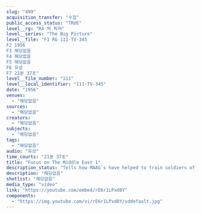 ```yaml
---
slug: "499"
acquisition_transfer: "수집"
public_access_status: "TRUE"
level__rg: "R4 빅 픽쳐"
level__series: "The Big Picture"
level__file: "F1 RG 111-TV-345
F2 1956
F3 해당없음
F4 해당없음
F5 해당없음
F6 유성
F7 21분 37초"
level__file_number: "111"
level__local_identifier: "111-TV-345"
date: "1956"
venues: 
  - "해당없음"
sources: 
  - "해당없음"
creators: 
  - "해당없음"
subjects: 
  - "해당없음"
tags: 
  - "해당없음"
audio: "유성"
time_courts: "21분 37초"
title: "Focus on The Middle East 1"
description_status: "Tells how MAAG`s have helped to train soldiers of Ethiopia, Iraq, Iran and Pakistan."
description: "해당없음"
shotlist: "해당없음"
media_type: "video"
link: "https://youtube.com/embed/rE6r1LPxd8Y"
components: 
  - "https://img.youtube.com/vi/rE6r1LPxd8Y/sddefault.jpg"
---
```

